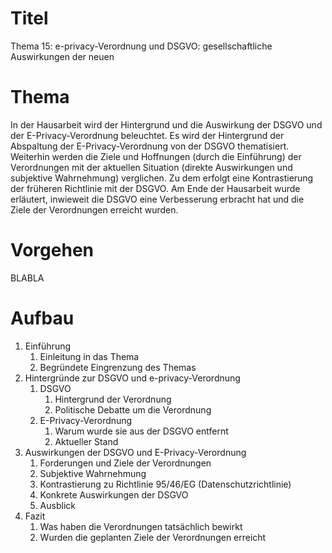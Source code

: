 # Titel

Thema 15: e-privacy-Verordnung und DSGVO: gesellschaftliche Auswirkungen der neuen

# Thema

In der Hausarbeit wird der Hintergrund und die Auswirkung der DSGVO und der E-Privacy-Verordnung beleuchtet. Es wird der Hintergrund der Abspaltung der E-Privacy-Verordnung von der DSGVO thematisiert. Weiterhin werden die Ziele und Hoffnungen (durch die Einführung) der Verordnungen mit der aktuellen Situation (direkte Auswirkungen und subjektive Wahrnehmung) verglichen. Zu dem erfolgt eine Kontrastierung der früheren Richtlinie mit der DSGVO. Am Ende der Hausarbeit wurde erläutert, inwieweit die DSGVO eine Verbesserung erbracht hat und die Ziele der Verordnungen erreicht wurden.

# Vorgehen

BLABLA

# Aufbau

1. Einführung
    1. Einleitung in das Thema
    1. Begründete Eingrenzung des Themas
1. Hintergründe zur DSGVO und e-privacy-Verordnung
    1. DSGVO
        1. Hintergrund der Verordnung
        1. Politische Debatte um die Verordnung
    1. E-Privacy-Verordnung
        1. Warum wurde sie aus der DSGVO entfernt
        1. Aktueller Stand
1. Auswirkungen der DSGVO und E-Privacy-Verordnung
    1. Forderungen und Ziele der Verordnungen
    1. Subjektive Wahrnehmung
    1. Kontrastierung zu Richtlinie 95/46/EG (Datenschutzrichtlinie)
    1. Konkrete Auswirkungen der DSGVO
    1. Ausblick
1. Fazit
    1. Was haben die Verordnungen tatsächlich bewirkt
    1. Wurden die geplanten Ziele der Verordnungen erreicht

